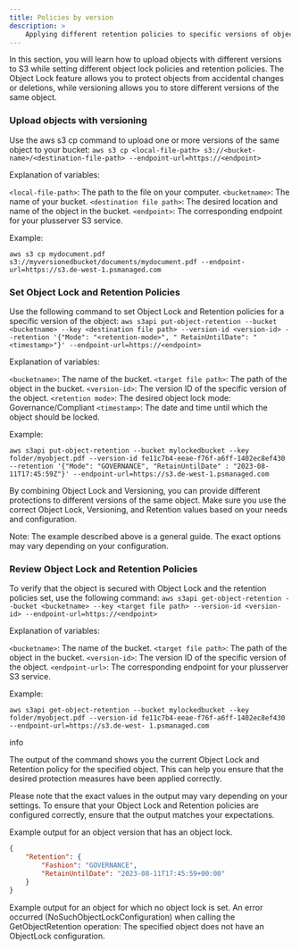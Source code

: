 ```yaml
---
title: Policies by version
description: >
    Applying different retention policies to specific versions of objects.
---
```


In this section, you will learn how to upload objects with different versions to S3 while setting different object lock policies and retention policies. The Object Lock feature allows you to protect objects from accidental changes or deletions, while versioning allows you to store different versions of the same object.

### Upload objects with versioning

Use the aws s3 cp command to upload one or more versions of the same object to your bucket:
`aws s3 cp <local-file-path> s3://<bucket-name>/<destination-file-path> --endpoint-url=https://<endpoint>`

Explanation of variables:

`<local-file-path>`: The path to the file on your computer.
`<bucketname>`: The name of your bucket.
`<destination file path>`: The desired location and name of the object in the bucket.
`<endpoint>`: The corresponding endpoint for your plusserver S3 service.

Example:

`aws s3 cp mydocument.pdf s3://myversionedbucket/documents/mydocument.pdf --endpoint-url=https://s3.de-west-1.psmanaged.com`

### Set Object Lock and Retention Policies

Use the following command to set Object Lock and Retention policies for a specific version of the object:
`aws s3api put-object-retention --bucket <bucketname> --key <destination file path> --version-id <version-id> --retention '{"Mode": "<retention-mode>", " RetainUntilDate": "<timestamp>"}' --endpoint-url=https://<endpoint>`

Explanation of variables:

`<bucketname>`: The name of the bucket.
`<target file path>`: The path of the object in the bucket.
`<version-id>`: The version ID of the specific version of the object.
`<retention mode>`: The desired object lock mode: Governance/Compliant
`<timestamp>`: The date and time until which the object should be locked.

Example:

`aws s3api put-object-retention --bucket mylockedbucket --key folder/myobject.pdf --version-id fe11c7b4-eeae-f76f-a6ff-1402ec8ef430 --retention '{"Mode": "GOVERNANCE", "RetainUntilDate" : "2023-08-11T17:45:59Z"}' --endpoint-url=https://s3.de-west-1.psmanaged.com`

By combining Object Lock and Versioning, you can provide different protections to different versions of the same object. Make sure you use the correct Object Lock, Versioning, and Retention values ​​based on your needs and configuration.

Note: The example described above is a general guide. The exact options may vary depending on your configuration.

### Review Object Lock and Retention Policies

To verify that the object is secured with Object Lock and the retention policies set, use the following command:
`aws s3api get-object-retention --bucket <bucketname> --key <target file path> --version-id <version-id> --endpoint-url=https://<endpoint>`

Explanation of variables:

`<bucketname>`: The name of the bucket.
`<target file path>`: The path of the object in the bucket.
`<version-id>`: The version ID of the specific version of the object.
`<endpoint-url>`: The corresponding endpoint for your plusserver S3 service.

Example:

`aws s3api get-object-retention --bucket mylockedbucket --key folder/myobject.pdf --version-id fe11c7b4-eeae-f76f-a6ff-1402ec8ef430 --endpoint-url=https://s3.de-west- 1.psmanaged.com`

info

The output of the command shows you the current Object Lock and Retention policy for the specified object. This can help you ensure that the desired protection measures have been applied correctly.

Please note that the exact values ​​in the output may vary depending on your settings. To ensure that your Object Lock and Retention policies are configured correctly, ensure that the output matches your expectations.

Example output for an object version that has an object lock.

```json
{
    "Retention": {
        "Fashion": "GOVERNANCE",
        "RetainUntilDate": "2023-08-11T17:45:59+00:00"
    }
}
```

Example output for an object for which no object lock is set.
An error occurred (NoSuchObjectLockConfiguration) when calling the GetObjectRetention operation: The specified object does not have an ObjectLock configuration.
